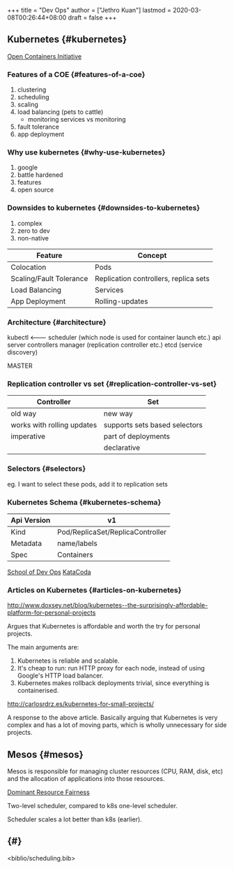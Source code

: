 +++
title = "Dev Ops"
author = ["Jethro Kuan"]
lastmod = 2020-03-08T00:26:44+08:00
draft = false
+++

## Kubernetes {#kubernetes}

[Open Containers Initiative](https://www.opencontainers.org/)


### Features of a COE {#features-of-a-coe}

1.  clustering
2.  scheduling
3.  scaling
4.  load balancing (pets to cattle)
    -   monitoring services vs monitoring
5.  fault tolerance
6.  app deployment


### Why use kubernetes {#why-use-kubernetes}

1.  google
2.  battle hardened
3.  features
4.  open source


### Downsides to kubernetes {#downsides-to-kubernetes}

1.  complex
2.  zero to dev
3.  non-native

| Feature                 | Concept                               |
|-------------------------|---------------------------------------|
| Colocation              | Pods                                  |
| Scaling/Fault Tolerance | Replication controllers, replica sets |
| Load Balancing          | Services                              |
| App Deployment          | Rolling-updates                       |


### Architecture {#architecture}

kubectl <--- scheduler (which node is used for container launch etc.)
             api server
             controllers manager (replication controller etc.)
             etcd (service discovery)

MASTER


### Replication controller vs set {#replication-controller-vs-set}

| Controller                 | Set                           |
|----------------------------|-------------------------------|
| old way                    | new way                       |
| works with rolling updates | supports sets based selectors |
| imperative                 | part of deployments           |
|                            | declarative                   |


### Selectors {#selectors}

eg. I want to select these pods, add it to replication sets


### Kubernetes Schema {#kubernetes-schema}

| Api Version | v1                               |
|-------------|----------------------------------|
| Kind        | Pod/ReplicaSet/ReplicaController |
| Metadata    | name/labels                      |
| Spec        | Containers                       |

[School of Dev Ops](https://github.com/schoolofdevops/course-outlines)
[KataCoda](https://katacoda.com/)


### Articles on Kubernetes {#articles-on-kubernetes}

<http://www.doxsey.net/blog/kubernetes--the-surprisingly-affordable-platform-for-personal-projects>

Argues that Kubernetes is affordable and worth the try for personal
projects.

The main arguments are:

1.  Kubernetes is reliable and scalable.
2.  It's cheap to run: run HTTP proxy for each node, instead of using
    Google's HTTP load balancer.
3.  Kubernetes makes rollback deployments trivial, since everything is
    containerised.

<http://carlosrdrz.es/kubernetes-for-small-projects/>

A response to the above article. Basically arguing that Kubernetes is
very complex and has a lot of moving parts, which is wholly
unnecessary for side projects.


## Mesos {#mesos}

Mesos is responsible for managing cluster resources (CPU, RAM, disk,
etc) and the allocation of applications into those resources.

[Dominant Resource Fairness](https://people.eecs.berkeley.edu/~alig/papers/drf.pdf)

Two-level scheduler, compared to k8s one-level scheduler.

Scheduler scales a lot better than k8s (earlier).


##  {#}

<biblio/scheduling.bib>
